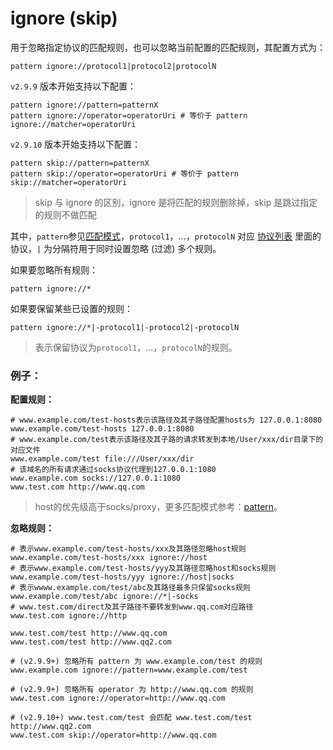 # ignore (skip)
用于忽略指定协议的匹配规则，也可以忽略当前配置的匹配规则，其配置方式为：
```
pattern ignore://protocol1|protocol2|protocolN
```

`v2.9.9` 版本开始支持以下配置：
```
pattern ignore://pattern=patternX
pattern ignore://operator=operatorUri # 等价于 pattern ignore://matcher=operatorUri
```

`v2.9.10` 版本开始支持以下配置：
```
pattern skip://pattern=patternX
pattern skip://operator=operatorUri # 等价于 pattern skip://matcher=operatorUri
```
> skip 与 ignore 的区别，ignore 是将匹配的规则删除掉，skip 是跳过指定的规则不做匹配

其中，`pattern`参见[匹配模式](../pattern.html)，`protocol1`，...，`protocolN` 对应 [协议列表](../rules/.md) 里面的协议，`|` 为分隔符用于同时设置忽略 (过滤) 多个规则。

如果要忽略所有规则：
```
pattern ignore://*
```

如果要保留某些已设置的规则：
```
pattern ignore://*|-protocol1|-protocol2|-protocolN
```
> 表示保留协议为`protocol1`，...，`protocolN`的规则。

### 例子：

**配置规则：**
```
# www.example.com/test-hosts表示该路径及其子路径配置hosts为 127.0.0.1:8080
www.example.com/test-hosts 127.0.0.1:8080
# www.example.com/test表示该路径及其子路的请求转发到本地/User/xxx/dir目录下的对应文件
www.example.com/test file:///User/xxx/dir
# 该域名的所有请求通过socks协议代理到127.0.0.1:1080
www.example.com socks://127.0.0.1:1080
www.test.com http://www.qq.com
```
> host的优先级高于socks/proxy，更多匹配模式参考：[pattern](../pattern.html)。

**忽略规则：**
```
# 表示www.example.com/test-hosts/xxx及其路径忽略host规则
www.example.com/test-hosts/xxx ignore://host
# 表示www.example.com/test-hosts/yyy及其路径忽略host和socks规则
www.example.com/test-hosts/yyy ignore://host|socks
# 表示wwww.example.com/test/abc及其路径最多只保留socks规则
www.example.com/test/abc ignore://*|-socks
# www.test.com/direct及其子路径不要转发到www.qq.com对应路径
www.test.com ignore://http

www.test.com/test http://www.qq.com
www.test.com/test http://www.qq2.com

# (v2.9.9+) 忽略所有 pattern 为 www.example.com/test 的规则
www.example.com ignore://pattern=www.example.com/test

# (v2.9.9+) 忽略所有 operator 为 http://www.qq.com 的规则
www.test.com ignore://operator=http://www.qq.com

# (v2.9.10+) www.test.com/test 会匹配 www.test.com/test http://www.qq2.com
www.test.com skip://operator=http://www.qq.com

```

